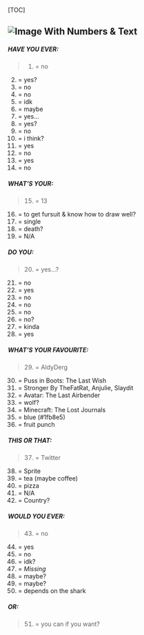 [TOC]
## ![Image With Numbers & Text](https://pbs.twimg.com/media/FnCrdvBWQAEfu-Q?format=jpg&name=small)
##### HAVE YOU EVER:
> 1. = no
2. = yes?
3. = no
4. = no
5. = idk
6. = maybe
7. = yes...
8. = yes?
9. = no
10. = i think?
11. = yes
12. = no
13. = yes
14. = no

##### WHAT'S YOUR:
> 15. = 13
16. = to get fursuit & know how to draw well?
17. = single
18. = death?
19. = N/A

##### DO YOU:
> 20. = yes...?
21. = no 
22. = yes
23. = no
24. = no
25. = no
26. = no?
27. = kinda
28. = yes

##### WHAT'S YOUR FAVOURITE:
> 29. = AldyDerg
30. = Puss in Boots: The Last Wish
31. = Stronger By TheFatRat, Anjulie, Slaydit
32. = Avatar: The Last Airbender
33. = wolf?
34. = Minecraft: The Lost Journals
35. = blue (#1fb8e5)
36. = fruit punch

##### THIS OR THAT:
> 37. = Twitter
38. = Sprite
39. = tea (maybe coffee)
40. = pizza
41. = N/A
42. = Country?

##### WOULD YOU EVER:
> 43. = no
44. = yes
45. = no
46. = idk?
47. = *Missing*
48. = maybe?
49. = maybe?
50. = depends on the shark

##### OR:
> 51. = you can if you want?
